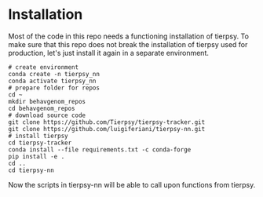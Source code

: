 # Installation

Most of the code in this repo needs a functioning installation of tierpsy.
To make sure that this repo does not break the installation of tierpsy used for production, let's just install it again in a separate environment.

    # create environment
    conda create -n tierpsy_nn
    conda activate tierpsy_nn
    # prepare folder for repos
    cd ~
    mkdir behavgenom_repos
    cd behavgenom_repos
    # download source code
    git clone https://github.com/Tierpsy/tierpsy-tracker.git
    git clone https://github.com/luigiferiani/tierpsy-nn.git
    # install tierpsy
    cd tierpsy-tracker
    conda install --file requirements.txt -c conda-forge
    pip install -e .
    cd ..
    cd tierpsy-nn


Now the scripts in tierpsy-nn will be able to call upon functions from tierpsy.
